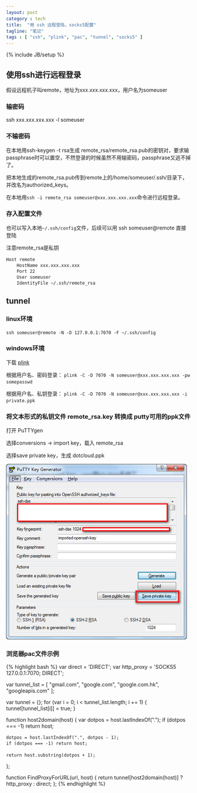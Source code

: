 ```yaml
---
layout: post
category : tech
title:  "用 ssh 远程登陆，socks5配置"
tagline: "笔记"
tags : [ "ssh", "plink", "pac", "tunnel", "socks5" ]
---
```

{% include JB/setup %}

## 使用ssh进行远程登录

假设远程机子叫remote，地址为xxx.xxx.xxx.xxx，用户名为someuser

### 输密码

ssh xxx.xxx.xxx.xxx -l someuser

### 不输密码

在本地用ssh-keygen -t rsa生成 remote_rsa/remote_rsa.pub的密钥对，要求输passphrase时可以置空，不然登录的时候虽然不用输密码，passphrase又逃不掉了。

把本地生成的remote_rsa.pub传到remote上的/home/someuser/.ssh/目录下，并改名为authorized_keys。

在本地用``ssh -i remote_rsa someuser@xxx.xxx.xxx.xxx``命令进行远程登录。 

### 存入配置文件

也可以写入本地``~/.ssh/config``文件，后续可以用 ssh someuser@remote 直接登陆

注意remote_rsa是私钥

    Host remote
        HostName xxx.xxx.xxx.xxx
        Port 22
        User someuser
        IdentityFile ~/.ssh/remote_rsa

## tunnel

### linux环境

``ssh someuser@remote -N -D 127.0.0.1:7070 -F ~/.ssh/config``

### windows环境

下载 [plink](http://www.chiark.greenend.org.uk/~sgtatham/putty/download.html)

根据用户名、密码登录： ``plink -C -D 7070 -N someuser@xxx.xxx.xxx.xxx -pw somepasswd``

根据用户名、私钥登录： ``plink -C -D 7070 -N someuser@xxx.xxx.xxx.xxx -i private.ppk``

### 将文本形式的私钥文件 remote_rsa.key 转换成 putty可用的ppk文件

打开 PuTTYgen

选择conversions -> import key，载入 remote_rsa

选择save private key，生成 dotcloud.ppk

![puttygen](/assets/posts/puttygen.jpg)

### 浏览器pac文件示例

{% highlight bash %}
var direct = 'DIRECT';
var http_proxy = 'SOCKS5 127.0.0.1:7070; DIRECT';

var tunnel_list = [
"gmail.com",
"google.com",
"google.com.hk",
"googleapis.com"
];

var tunnel = {};
for (var i = 0; i < tunnel_list.length; i += 1) {
    tunnel[tunnel_list[i]] = true;
}

function host2domain(host) {
    var dotpos = host.lastIndexOf(".");
    if (dotpos === -1) return host;

    dotpos = host.lastIndexOf(".", dotpos - 1);
    if (dotpos === -1) return host;

    return host.substring(dotpos + 1);
};

function FindProxyForURL(url, host) {
    return tunnel[host2domain(host)] ? http_proxy : direct;
};
{% endhighlight %}
